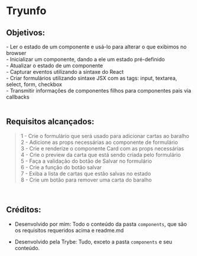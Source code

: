 # Tryunfo

## Objetivos:
<section>
- Ler o estado de um componente e usá-lo para alterar o que exibimos no browser
</br> - Inicializar um componente, dando a ele um estado pré-definido
</br> - Atualizar o estado de um componente
</br> - Capturar eventos utilizando a sintaxe do React
</br> - Criar formulários utilizando sintaxe JSX com as tags: input, textarea, select, form, checkbox
</br> - Transmitir informações de componentes filhos para componentes pais via callbacks

</section>

</br>

## Requisitos alcançados:

>1 - Crie o formulário que será usado para adicionar cartas ao baralho
</br> 2 - Adicione as props necessárias ao componente de formulário
</br> 3 - Crie e renderize o componente Card com as props necessárias
</br> 4 - Crie o preview da carta que está sendo criada pelo formulário
</br> 5 - Faça a validação do botão de Salvar no formulário
</br> 6 - Crie a função do botão salvar
</br> 7 - Exiba a lista de cartas que estão salvas no estado
</br> 8 - Crie um botão para remover uma carta do baralho

</br>

## Créditos:

- Desenvolvido por mim: Todo o conteúdo da pasta `components`, que são os requisitos requeridos acima e readme.md

- Desenvolvido pela Trybe: Tudo, exceto a pasta `components`  e seu conteúdo.


<!-- ## Preview:

 <img src="images/preview.png" width="900px" > -->


